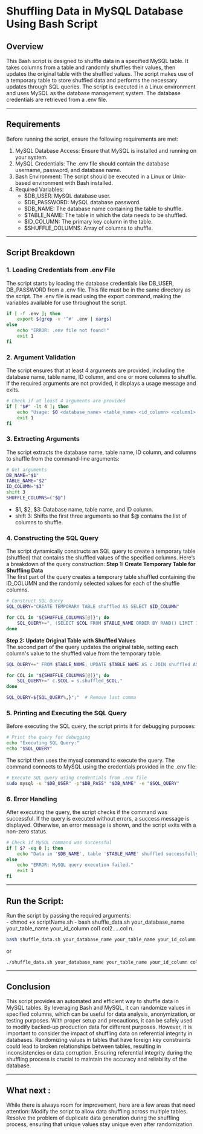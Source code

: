 # Shuffling Data in MySQL Database Using Bash Script
## Overview
This Bash script is designed to shuffle data in a specified MySQL table. It takes columns from a table and randomly shuffles their values, then updates the original table with the shuffled values. The script makes use of a temporary table to store shuffled data and performs the necessary updates through SQL queries.
The script is executed in a Linux environment and uses MySQL as the database management system. The database credentials are retrieved from a .env file.

---

## Requirements
Before running the script, ensure the following requirements are met:
1. MySQL Database Access: Ensure that MySQL is installed and running on your system.
2. MySQL Credentials: The .env file should contain the database username, password, and database name.
3. Bash Environment: The script should be executed in a Linux or Unix-based environment with Bash installed.
4. Required Variables:
	- $DB_USER: MySQL database user.
	- $DB_PASSWORD: MySQL database password.
	- $DB_NAME: The database name containing the table to shuffle.
	- $TABLE_NAME: The table in which the data needs to be shuffled.
	- $ID_COLUMN: The primary key column in the table.
	- $SHUFFLE_COLUMNS: Array of columns to shuffle.

---

## Script Breakdown

### 1. Loading Credentials from .env File
The script starts by loading the database credentials like DB_USER, DB_PASSWORD from a .env file. This file must be in the same directory as the script. The .env file is read using the export command, making the variables available for use throughout the script.
```bash
if [ -f .env ]; then
    export $(grep -v '^#' .env | xargs)
else
    echo "ERROR: .env file not found!"
    exit 1
fi

```
### 2. Argument Validation
The script ensures that at least 4 arguments are provided, including the database name, table name, ID column, and one or more columns to shuffle. If the required arguments are not provided, it displays a usage message and exits.
```bash
# Check if at least 4 arguments are provided
if [ "$#" -lt 4 ]; then
    echo "Usage: $0 <database_name> <table_name> <id_column> <column1> [<column2> ... <columnN>]"
    exit 1
fi
```
### 3. Extracting Arguments 
The script extracts the database name, table name, ID column, and columns to shuffle from the command-line arguments:
```bash
# Get arguments
DB_NAME="$1"
TABLE_NAME="$2"
ID_COLUMN="$3"
shift 3
SHUFFLE_COLUMNS=("$@")
```
- $1, $2, $3: Database name, table name, and ID column.
- shift 3: Shifts the first three arguments so that $@ contains the list of columns to shuffle.

### 4. Constructing the SQL Query
The script dynamically constructs an SQL query to create a temporary table (shuffled) that contains the shuffled values of the specified columns. Here’s a breakdown of the query construction:
**Step 1: Create Temporary Table for Shuffling Data**  
The first part of the query creates a temporary table shuffled containing the ID_COLUMN and the randomly selected values for each of the shuffle columns.
```bash
# Construct SQL Query
SQL_QUERY="CREATE TEMPORARY TABLE shuffled AS SELECT $ID_COLUMN"

for COL in "${SHUFFLE_COLUMNS[@]}"; do
    SQL_QUERY+=", (SELECT $COL FROM $TABLE_NAME ORDER BY RAND() LIMIT 1) AS shuffled_$COL"
done
```
**Step 2: Update Original Table with Shuffled Values**  
The second part of the query updates the original table, setting each column's value to the shuffled value from the temporary table.
```bash
SQL_QUERY+=" FROM $TABLE_NAME; UPDATE $TABLE_NAME AS c JOIN shuffled AS s ON c.$ID_COLUMN = s.$ID_COLUMN SET"

for COL in "${SHUFFLE_COLUMNS[@]}"; do
    SQL_QUERY+=" c.$COL = s.shuffled_$COL,"
done

SQL_QUERY=${SQL_QUERY%,}";"  # Remove last comma
```
### 5. Printing and Executing the SQL Query
Before executing the SQL query, the script prints it for debugging purposes:
```bash
# Print the query for debugging
echo "Executing SQL Query:"
echo "$SQL_QUERY"
```
The script then uses the mysql command to execute the query. The command connects to MySQL using the credentials provided in the .env file:
```bash
# Execute SQL query using credentials from .env file
sudo mysql -u "$DB_USER" -p"$DB_PASS" "$DB_NAME" -e "$SQL_QUERY"
```
### 6. Error Handling 
After executing the query, the script checks if the command was successful. If the query is executed without errors, a success message is displayed. Otherwise, an error message is shown, and the script exits with a non-zero status.
```bash
# Check if MySQL command was successful
if [ $? -eq 0 ]; then
    echo "Data in '$DB_NAME', table '$TABLE_NAME' shuffled successfully for columns: ${SHUFFLE_COLUMNS[@]}"
else
    echo "ERROR: MySQL query execution failed."
    exit 1
fi 
```
---
## Run the Script:
Run the script by passing the required arguments:  
	- chmod +x scriptName.sh
	- bash shuffle_data.sh your_database_name your_table_name your_id_column col1 col2…..col n.
```bash
bash shuffle_data.sh your_database_name your_table_name your_id_column col1 col2.... coln
```
or

```bash
./shuffle_data.sh your_database_name your_table_name your_id_column col1 col2....coln
```
---
## Conclusion
This script provides an automated and efficient way to shuffle data in MySQL tables. By leveraging Bash and MySQL, it can randomize values in specified columns, which can be useful for data analysis, anonymization, or testing purposes. With proper setup and precautions, it can be safely used to modify backed-up production data for different purposes. However, it is important to consider the impact of shuffling data on referential integrity in databases. Randomizing values in tables that have foreign key constraints could lead to broken relationships between tables, resulting in inconsistencies or data corruption. Ensuring referential integrity during the shuffling process is crucial to maintain the accuracy and reliability of the database.

---

## What next : 
While there is always room for improvement, here are a few areas that need attention:
Modify the script to allow data shuffling across multiple tables.
Resolve the problem of duplicate data generation during the shuffling process, ensuring that unique values stay unique even after randomization.



